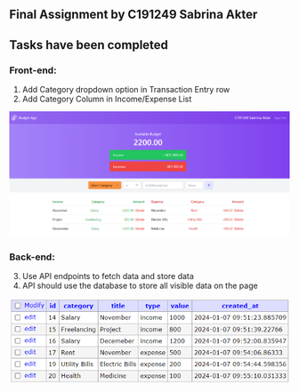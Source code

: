 ## Final Assignment by C191249 Sabrina Akter

## Tasks have been completed

### Front-end:
1. Add Category dropdown option in Transaction Entry row
2. Add Category Column in Income/Expense List
     
![Alt text](images/frontend.PNG)

### Back-end:
3. Use API endpoints to fetch data and store data
4. API should use the database to store all visible data on the page

![Alt text](images/backend.PNG)
